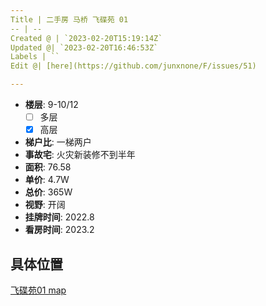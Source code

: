 ```yaml
---
Title | 二手房 马桥 飞碟苑 01
-- | --
Created @ | `2023-02-20T15:19:14Z`
Updated @| `2023-02-20T16:46:53Z`
Labels | ``
Edit @| [here](https://github.com/junxnone/F/issues/51)

---
```


- **楼层**: 9-10/12
  - [ ] 多层  
  - [x] 高层
- **梯户比**: 一梯两户
- **事故宅**: 火灾新装修不到半年
- **面积**: 76.58
- **单价**: 4.7W
- **总价**: 365W
- **视野**: 开阔
- **挂牌时间**: 2022.8
- **看房时间**: 2023.2

## 具体位置

[飞碟苑01 map](https://junxnone.github.io/fmap/at/fdy01 ':include :type=iframe width=100% height=1200px')
